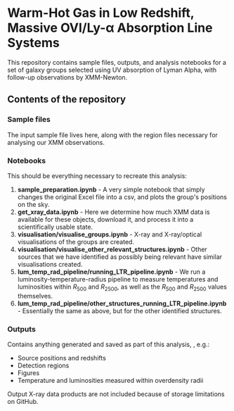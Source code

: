 # Warm-Hot Gas in Low Redshift, Massive OVI/Ly-α Absorption Line Systems

This repository contains sample files, outputs, and analysis notebooks for a set of galaxy groups selected using UV absorption of Lyman Alpha, with follow-up observations by XMM-Newton.

## Contents of the repository

### Sample files
The input sample file lives here, along with the region files necessary for analysing our XMM observations.

### Notebooks
This should be everything necessary to recreate this analysis:

1. **sample_preparation.ipynb** - A very simple notebook that simply changes the original Excel file into a csv, and plots the group's positions on the sky.
2. **get_xray_data.ipynb** - Here we determine how much XMM data is available for these objects, download it, and process it into a scientifically usable state.
3. **visualisation/visualise_groups.ipynb** - X-ray and X-ray/optical visualisations of the groups are created.
4. **visualisation/visualise_other_relevant_structures.ipynb** - Other sources that we have identified as possibly being relevant have similar visualisations created.
5. **lum_temp_rad_pipeline/running_LTR_pipeline.ipynb** - We run a luminosity-temperature-radius pipeline to measure temperatures and luminosities within $R_{500}$ and $R_{2500}$, as well as the $R_{500}$ and $R_{2500}$ values themselves.
6. **lum_temp_rad_pipeline/other_structures_running_LTR_pipeline.ipynb** - Essentially the same as above, but for the other identified structures.


### Outputs
Contains anything generated and saved as part of this analysis, , e.g.:
* Source positions and redshifts
* Detection regions
* Figures
* Temperature and luminosities measured within overdensity radii

Output X-ray data products are not included because of storage limitations on GitHub.